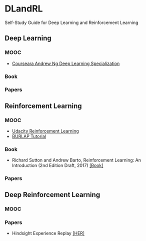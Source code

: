 # DLandRL
Self-Study Guide for Deep Learning and Reinforcement Learning

## Deep Learning 

### MOOC
- [Courseara Andrew Ng Deep Learning Specialization](https://www.coursera.org/specializations/deep-learning)

### Book

### Papers

## Reinforcement Learning

### MOOC
- [Udacity Reinforcement Learning](https://www.udacity.com/course/reinforcement-learning--ud600)
- [BURLAP Tutorial](http://burlap.cs.brown.edu/tutorials/index.html)

### Book
-  Richard Sutton and Andrew Barto, Reinforcement Learning: An Introduction (2nd Edition Draft, 2017) [[Book]](http://ufal.mff.cuni.cz/~straka/courses/npfl114/2016/sutton-bookdraft2016sep.pdf)

### Papers


## Deep Reinforcement Learning

### MOOC

### Papers
- Hindsight Experience Replay [[HER]](https://arxiv.org/abs/1707.01495)
